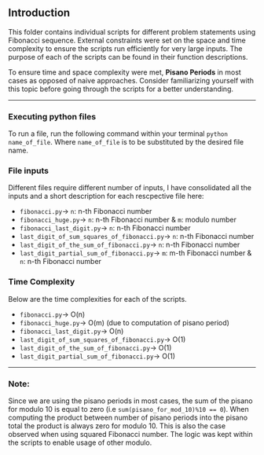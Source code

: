 ## Introduction
This folder contains individual scripts for different problem statements using Fibonacci sequence. External constraints were set on the space and time complexity to ensure the scripts run efficiently for very large inputs. The purpose of each of the scripts can be found in their function descriptions.

To ensure time and space complexity were met, **Pisano Periods** in most cases as opposed of naive approaches. Consider familiarizing yourself with this topic before going through the scripts for a better understanding.
___

### Executing python files
To run a file, run the following command within your terminal `python name_of_file`. Where `name_of_file` is to be substituted by the desired file name. 

### File inputs 
Different files require different number of inputs, I have consolidated all the inputs and a short description for each rescpective file here: 
- `fibonacci.py`&#8594; `n`: n-th Fibonacci number 
- `fibonacci_huge.py`&#8594; `n`: n-th Fibonacci number &  `m`: modulo number
- `fibonacci_last_digit.py`&#8594; `n`: n-th Fibonacci number 
- `last_digit_of_sum_squares_of_fibonacci.py`&#8594; `n`: n-th Fibonacci number 
- `last_digit_of_the_sum_of_fibonacci.py`&#8594; `n`: n-th Fibonacci number 
- `last_digit_partial_sum_of_fibonacci.py`&#8594; `m`: m-th Fibonacci number & `n`: n-th Fibonacci number 

### Time Complexity
Below are the time complexities for each of the scripts.
- `fibonacci.py`&#8594; O(n)
- `fibonacci_huge.py`&#8594; O(m) (due to computation of pisano period)
- `fibonacci_last_digit.py`&#8594; O(n)
- `last_digit_of_sum_squares_of_fibonacci.py`&#8594; O(1)
- `last_digit_of_the_sum_of_fibonacci.py`&#8594; O(1)
- `last_digit_partial_sum_of_fibonacci.py`&#8594; O(1)
 
___

### Note:
Since we are using the pisano periods in most cases, the sum of the pisano for modulo 10 is equal to zero (i.e `sum(pisano_for_mod_10)%10 == 0`). When computing the product between number of pisano periods into the pisano total the product is always zero for modulo 10. This is also the case observed when using squared Fibonacci number. The logic was kept within the scripts to enable usage of other modulo.
